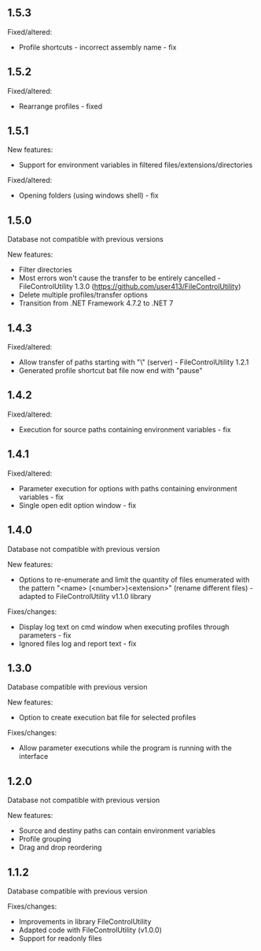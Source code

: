 ## 1.5.3

Fixed/altered:
- Profile shortcuts - incorrect assembly name - fix

## 1.5.2

Fixed/altered:
- Rearrange profiles - fixed

## 1.5.1

New features:
- Support for environment variables in filtered files/extensions/directories

Fixed/altered:
- Opening folders (using windows shell) - fix

## 1.5.0

Database not compatible with previous versions

New features:
- Filter directories
- Most errors won't cause the transfer to be entirely cancelled - FileControlUtility 1.3.0 (https://github.com/user413/FileControlUtility)
- Delete multiple profiles/transfer options
- Transition from .NET Framework 4.7.2 to .NET 7

## 1.4.3

Fixed/altered:
- Allow transfer of paths starting with "\\" (server) - FileControlUtility 1.2.1
- Generated profile shortcut bat file now end with "pause"

## 1.4.2

Fixed/altered:
- Execution for source paths containing environment variables - fix
	
## 1.4.1

Fixed/altered:
- Parameter execution for options with paths containing environment variables - fix
- Single open edit option window - fix

## 1.4.0

Database not compatible with previous version

New features:
- Options to re-enumerate and limit the quantity of files enumerated with the pattern "&lt;name&gt; (&lt;number&gt;)&lt;extension&gt;" (rename different files) - adapted to 
	FileControlUtility v1.1.0 library

Fixes/changes:
- Display log text on cmd window when executing profiles through parameters - fix
- Ignored files log and report text - fix

## 1.3.0

Database compatible with previous version

New features:
- Option to create execution bat file for selected profiles

Fixes/changes:
- Allow parameter executions while the program is running with the interface

## 1.2.0

Database not compatible with previous version

New features:
- Source and destiny paths can contain environment variables
- Profile grouping
- Drag and drop reordering

## 1.1.2

Database compatible with previous version

Fixes/changes:
- Improvements in library FileControlUtility
- Adapted code with FileControlUtility (v1.0.0)
- Support for readonly files

